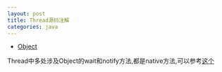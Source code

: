 ```yaml
---
layout: post
title: Thread源码注解
categories: java
---
```


*   [Object](#object)



Thread中多处涉及Object的wait和notify方法,都是native方法,可以参考[这个](/2016/02/28/native)
